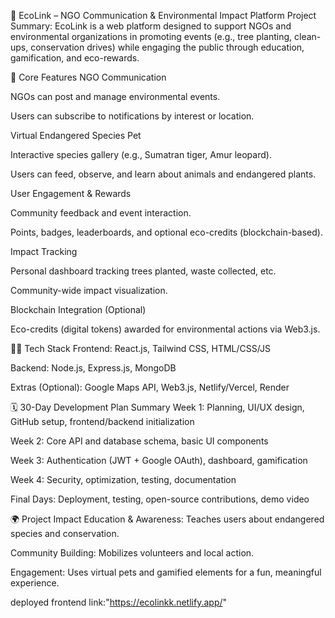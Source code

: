 🌿 EcoLink – NGO Communication & Environmental Impact Platform
Project Summary:
EcoLink is a web platform designed to support NGOs and environmental organizations in promoting events (e.g., tree planting, clean-ups, conservation drives) while engaging the public through education, gamification, and eco-rewards.

🔧 Core Features
NGO Communication

NGOs can post and manage environmental events.

Users can subscribe to notifications by interest or location.

Virtual Endangered Species Pet

Interactive species gallery (e.g., Sumatran tiger, Amur leopard).

Users can feed, observe, and learn about animals and endangered plants.

User Engagement & Rewards

Community feedback and event interaction.

Points, badges, leaderboards, and optional eco-credits (blockchain-based).

Impact Tracking

Personal dashboard tracking trees planted, waste collected, etc.

Community-wide impact visualization.

Blockchain Integration (Optional)

Eco-credits (digital tokens) awarded for environmental actions via Web3.js.

🧑‍💻 Tech Stack
Frontend: React.js, Tailwind CSS, HTML/CSS/JS

Backend: Node.js, Express.js, MongoDB

Extras (Optional): Google Maps API, Web3.js, Netlify/Vercel, Render

🗓️ 30-Day Development Plan Summary
Week 1: Planning, UI/UX design, GitHub setup, frontend/backend initialization

Week 2: Core API and database schema, basic UI components

Week 3: Authentication (JWT + Google OAuth), dashboard, gamification

Week 4: Security, optimization, testing, documentation

Final Days: Deployment, testing, open-source contributions, demo video

🌍 Project Impact
Education & Awareness: Teaches users about endangered species and conservation.

Community Building: Mobilizes volunteers and local action.

Engagement: Uses virtual pets and gamified elements for a fun, meaningful experience.

 deployed frontend link:"https://ecolinkk.netlify.app/"